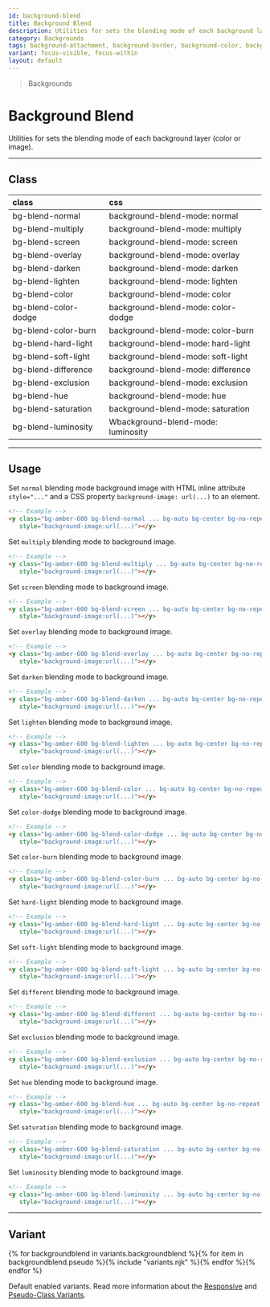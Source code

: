 ```yaml
---
id: background-blend
title: Background Blend
description: Utilities for sets the blending mode of each background layer (color or image).
category: Backgrounds
tags: background-attachment, background-border, background-color, background-gradient, background-opacity, background-position, background-repeat, background-size
variant: focus-visible, focus-within
layout: default
---
```


> Backgrounds

# Background Blend

Utilities for sets the blending mode of each background layer (color or image).

---

## Class

| <span class="px-3 py-1 text-white (dark)text-charcoal-100 bg-charcoal-100 (dark)bg-gray-600 rounded-full">class</span> | <span class="px-3 py-1 text-white (dark)text-charcoal-100 bg-charcoal-100 (dark)bg-gray-600 rounded-full">css</span> |
|:--|:--|
| bg-blend-normal | background-blend-mode: normal |
| bg-blend-multiply | background-blend-mode: multiply |
| bg-blend-screen | background-blend-mode: screen |
| bg-blend-overlay | background-blend-mode: overlay |
| bg-blend-darken | background-blend-mode: darken |
| bg-blend-lighten | background-blend-mode: lighten |
| bg-blend-color | background-blend-mode: color |
| bg-blend-color-dodge | background-blend-mode: color-dodge |
| bg-blend-color-burn | background-blend-mode: color-burn |
| bg-blend-hard-light | background-blend-mode: hard-light |
| bg-blend-soft-light | background-blend-mode: soft-light |
| bg-blend-difference | background-blend-mode: difference |
| bg-blend-exclusion | background-blend-mode: exclusion |
| bg-blend-hue | background-blend-mode: hue |
| bg-blend-saturation | background-blend-mode: saturation |
| bg-blend-luminosity | Wbackground-blend-mode: luminosity |

---

## Usage

Set `normal` blending mode background image with HTML inline attribute `style="..."` and a CSS property `background-image: url(...)` to an element.

<y class="my-2 mx-auto w-64">
  <y class="bg-amber-600 bg-blend-normal bg-auto bg-center bg-no-repeat h-48 w-full"
     style="background-image:url(https://picsum.photos/400?=1)"></y>
</y>

```html
<!-- Example -->
<y class="bg-amber-600 bg-blend-normal ... bg-auto bg-center bg-no-repeat  ... h-48 w-full"
   style="background-image:url(...)"></y>
```

Set `multiply` blending mode to background image.

<y class="my-2 mx-auto w-64">
  <y class="bg-amber-600 bg-blend-multiply bg-auto bg-center bg-no-repeat h-48 w-full"
     style="background-image:url(https://picsum.photos/400?=1)"></y>
</y>

```html
<!-- Example -->
<y class="bg-amber-600 bg-blend-multiply ... bg-auto bg-center bg-no-repeat  ... h-48 w-full"
   style="background-image:url(...)"></y>
```

Set `screen` blending mode to background image.

<y class="my-2 mx-auto w-64">
  <y class="bg-amber-600 bg-blend-screen bg-auto bg-center bg-no-repeat h-48 w-full"
     style="background-image:url(https://picsum.photos/400?=1)"></y>
</y>

```html
<!-- Example -->
<y class="bg-amber-600 bg-blend-screen ... bg-auto bg-center bg-no-repeat  ... h-48 w-full"
   style="background-image:url(...)"></y>
```

Set `overlay` blending mode to background image.

<y class="my-2 mx-auto w-64">
  <y class="bg-amber-600 bg-blend-overlay bg-auto bg-center bg-no-repeat h-48 w-full"
     style="background-image:url(https://picsum.photos/400?=1)"></y>
</y>

```html
<!-- Example -->
<y class="bg-amber-600 bg-blend-overlay ... bg-auto bg-center bg-no-repeat  ... h-48 w-full"
   style="background-image:url(...)"></y>
```

Set `darken` blending mode to background image.

<y class="my-2 mx-auto w-64">
  <y class="bg-amber-600 bg-blend-darken bg-auto bg-center bg-no-repeat h-48 w-full"
     style="background-image:url(https://picsum.photos/400?=1)"></y>
</y>

```html
<!-- Example -->
<y class="bg-amber-600 bg-blend-darken ... bg-auto bg-center bg-no-repeat  ... h-48 w-full"
   style="background-image:url(...)"></y>
```

Set `lighten` blending mode to background image.

<y class="my-2 mx-auto w-64">
  <y class="bg-amber-600 bg-blend-lighten bg-auto bg-center bg-no-repeat h-48 w-full"
     style="background-image:url(https://picsum.photos/400?=1)"></y>
</y>

```html
<!-- Example -->
<y class="bg-amber-600 bg-blend-lighten ... bg-auto bg-center bg-no-repeat  ... h-48 w-full"
   style="background-image:url(...)"></y>
```

Set `color` blending mode to background image.

<y class="my-2 mx-auto w-64">
  <y class="bg-amber-600 bg-blend-color bg-auto bg-center bg-no-repeat h-48 w-full"
     style="background-image:url(https://picsum.photos/400?=1)"></y>
</y>

```html
<!-- Example -->
<y class="bg-amber-600 bg-blend-color ... bg-auto bg-center bg-no-repeat  ... h-48 w-full"
   style="background-image:url(...)"></y>
```

Set `color-dodge` blending mode to background image.

<y class="my-2 mx-auto w-64">
  <y class="bg-amber-600 bg-blend-color-dodge bg-auto bg-center bg-no-repeat h-48 w-full"
     style="background-image:url(https://picsum.photos/400?=1)"></y>
</y>

```html
<!-- Example -->
<y class="bg-amber-600 bg-blend-color-dodge ... bg-auto bg-center bg-no-repeat  ... h-48 w-full"
   style="background-image:url(...)"></y>
```

Set `color-burn` blending mode to background image.

<y class="my-2 mx-auto w-64">
  <y class="bg-amber-600 bg-blend-color-burn bg-auto bg-center bg-no-repeat h-48 w-full"
     style="background-image:url(https://picsum.photos/400?=1)"></y>
</y>

```html
<!-- Example -->
<y class="bg-amber-600 bg-blend-color-burn ... bg-auto bg-center bg-no-repeat  ... h-48 w-full"
   style="background-image:url(...)"></y>
```

Set `hard-light` blending mode to background image.

<y class="my-2 mx-auto w-64">
  <y class="bg-amber-600 bg-blend-hard-light bg-auto bg-center bg-no-repeat h-48 w-full"
     style="background-image:url(https://picsum.photos/400?=1)"></y>
</y>

```html
<!-- Example -->
<y class="bg-amber-600 bg-blend-hard-light ... bg-auto bg-center bg-no-repeat  ... h-48 w-full"
   style="background-image:url(...)"></y>
```

Set `soft-light` blending mode to background image.

<y class="my-2 mx-auto w-64">
  <y class="bg-amber-600 bg-blend-soft-light bg-auto bg-center bg-no-repeat h-48 w-full"
     style="background-image:url(https://picsum.photos/400?=1)"></y>
</y>

```html
<!-- Example -->
<y class="bg-amber-600 bg-blend-soft-light ... bg-auto bg-center bg-no-repeat  ... h-48 w-full"
   style="background-image:url(...)"></y>
```

Set `different` blending mode to background image.

<y class="my-2 mx-auto w-64">
  <y class="bg-amber-600 bg-blend-different bg-auto bg-center bg-no-repeat h-48 w-full"
     style="background-image:url(https://picsum.photos/400?=1)"></y>
</y>

```html
<!-- Example -->
<y class="bg-amber-600 bg-blend-different ... bg-auto bg-center bg-no-repeat  ... h-48 w-full"
   style="background-image:url(...)"></y>
```

Set `exclusion` blending mode to background image.

<y class="my-2 mx-auto w-64">
  <y class="bg-amber-600 bg-blend-exclusion bg-auto bg-center bg-no-repeat h-48 w-full"
     style="background-image:url(https://picsum.photos/400?=1)"></y>
</y>

```html
<!-- Example -->
<y class="bg-amber-600 bg-blend-exclusion ... bg-auto bg-center bg-no-repeat  ... h-48 w-full"
   style="background-image:url(...)"></y>
```

Set `hue` blending mode to background image.

<y class="my-2 mx-auto w-64">
  <y class="bg-amber-600 bg-blend-hue bg-auto bg-center bg-no-repeat h-48 w-full"
     style="background-image:url(https://picsum.photos/400?=1)"></y>
</y>

```html
<!-- Example -->
<y class="bg-amber-600 bg-blend-hue ... bg-auto bg-center bg-no-repeat  ... h-48 w-full"
   style="background-image:url(...)"></y>
```

Set `saturation` blending mode to background image.

<y class="my-2 mx-auto w-64">
  <y class="bg-amber-600 bg-blend-saturation bg-auto bg-center bg-no-repeat h-48 w-full"
     style="background-image:url(https://picsum.photos/400?=1)"></y>
</y>

```html
<!-- Example -->
<y class="bg-amber-600 bg-blend-saturation ... bg-auto bg-center bg-no-repeat  ... h-48 w-full"
   style="background-image:url(...)"></y>
```

Set `luminosity` blending mode to background image.

<y class="my-2 mx-auto w-64">
  <y class="bg-amber-600 bg-blend-luminosity bg-auto bg-center bg-no-repeat h-48 w-full"
     style="background-image:url(https://picsum.photos/400?=1)"></y>
</y>

```html
<!-- Example -->
<y class="bg-amber-600 bg-blend-luminosity ... bg-auto bg-center bg-no-repeat  ... h-48 w-full"
   style="background-image:url(...)"></y>
```

---

## Variant

<y class="flex flex-gap-2 flex-wrap justify-start items-center">{% for backgroundblend in variants.backgroundblend %}{% for item in backgroundblend.pseudo %}{% include "variants.njk" %}{% endfor %}{% endfor %}</y>

Default enabled variants. Read more information about the [Responsive](/responsive) and [Pseudo-Class Variants](/pseudo-class-variants/).


